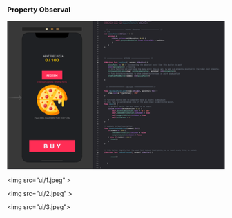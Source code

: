### Property Observal 


<img   src="ui/4.jpeg" align=”center” >

<img src=”ui/1.jpeg" >

<img src=”ui/2.jpeg"  >

<img src=”ui/3.jpeg">
